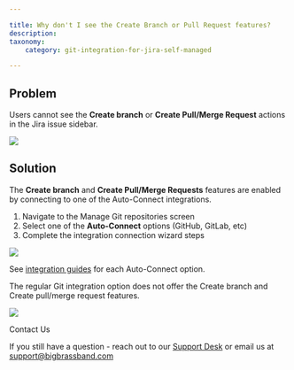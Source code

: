 ```yaml
---

title: Why don't I see the Create Branch or Pull Request features?
description:
taxonomy:
    category: git-integration-for-jira-self-managed

---
```

## Problem

Users cannot see the **Create branch** or **Create Pull/Merge Request** actions in the Jira issue sidebar.

![](https://bigbrassband.atlassian.net/wiki/download/thumbnails/123633735/Screen%20Shot%202019-04-18%20at%2016.06.19.png?version=1&modificationDate=1555618768844&cacheVersion=1&api=v2&width=750&height=491)

## Solution

The **Create branch** and **Create Pull/Merge Requests** features are enabled by connecting to one of the Auto-Connect integrations.

1.  Navigate to the Manage Git repositories screen 
2.  Select one of the **Auto-Connect** options (GitHub, GitLab, etc)
3.  Complete the integration connection wizard steps

![](https://bigbrassband.atlassian.net/wiki/download/thumbnails/123633735/Screen%20Shot%202019-04-18%20at%2016.07.29.png?version=1&modificationDate=1555618769104&cacheVersion=1&api=v2&width=750&height=318)





See [integration guides](https://bigbrassband.atlassian.net/wiki/spaces/GITSERVER/pages/86179850/Integration+Guides) for each Auto-Connect option.

The regular Git integration option does not offer the Create branch and Create pull/merge request features.

![](https://bigbrassband.atlassian.net/wiki/download/thumbnails/123633735/Screen%20Shot%202019-04-18%20at%2016.08.23.png?version=1&modificationDate=1555618769362&cacheVersion=1&api=v2&width=350&height=72)

Contact Us

If you still have a question - reach out to our [Support Desk](https://bigbrassband.atlassian.net/servicedesk/customer/portals) or email us at [support@bigbrassband.com](mailto:support@bigbrassband.com)

